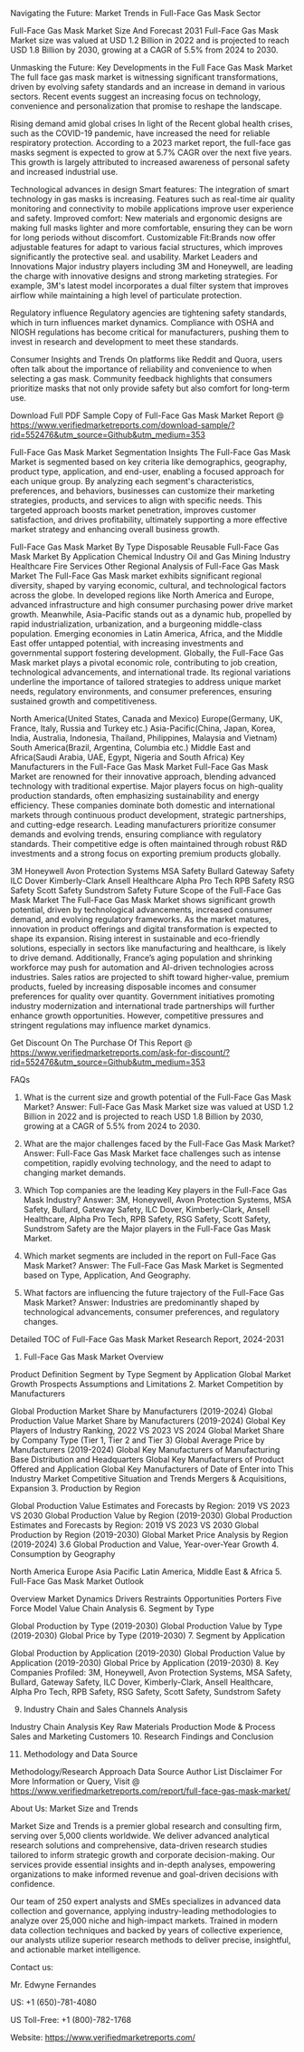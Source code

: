 Navigating the Future: Market Trends in Full-Face Gas Mask Sector


Full-Face Gas Mask Market Size And Forecast 2031
Full-Face Gas Mask Market size was valued at USD 1.2 Billion in 2022 and is projected to reach USD 1.8 Billion by 2030, growing at a CAGR of 5.5% from 2024 to 2030.

Unmasking the Future: Key Developments in the Full Face Gas Mask Market
The full face gas mask market is witnessing significant transformations, driven by evolving safety standards and an increase in demand in various sectors. Recent events suggest an increasing focus on technology, convenience and personalization that promise to reshape the landscape.

Rising demand amid global crises
In light of the Recent global health crises, such as the COVID-19 pandemic, have increased the need for reliable respiratory protection. According to a 2023 market report, the full-face gas masks segment is expected to grow at 5.7% CAGR over the next five years. This growth is largely attributed to increased awareness of personal safety and increased industrial use.

Technological advances in design
Smart features: The integration of smart technology in gas masks is increasing. Features such as real-time air quality monitoring and connectivity to mobile applications improve user experience and safety.
Improved comfort: New materials and ergonomic designs are making full masks lighter and more comfortable, ensuring they can be worn for long periods without discomfort.
Customizable Fit:Brands now offer adjustable features for adapt to various facial structures, which improves significantly the protective seal. and usability.
Market Leaders and Innovations
Major industry players including 3M and Honeywell, are leading the charge with innovative designs and strong marketing strategies. For example, 3M's latest model incorporates a dual filter system that improves airflow while maintaining a high level of particulate protection.

Regulatory influence
Regulatory agencies are tightening safety standards, which in turn influences market dynamics. Compliance with OSHA and NIOSH regulations has become critical for manufacturers, pushing them to invest in research and development to meet these standards.

Consumer Insights and Trends
On platforms like Reddit and Quora, users often talk about the importance of reliability and convenience to when selecting a gas mask. Community feedback highlights that consumers prioritize masks that not only provide safety but also comfort for long-term use.

Download Full PDF Sample Copy of Full-Face Gas Mask Market Report @ https://www.verifiedmarketreports.com/download-sample/?rid=552476&utm_source=Github&utm_medium=353

Full-Face Gas Mask Market Segmentation Insights
The Full-Face Gas Mask Market is segmented based on key criteria like demographics, geography, product type, application, and end-user, enabling a focused approach for each unique group. By analyzing each segment's characteristics, preferences, and behaviors, businesses can customize their marketing strategies, products, and services to align with specific needs. This targeted approach boosts market penetration, improves customer satisfaction, and drives profitability, ultimately supporting a more effective market strategy and enhancing overall business growth.

Full-Face Gas Mask Market By Type
Disposable
Reusable
Full-Face Gas Mask Market By Application
Chemical Industry
Oil and Gas
Mining Industry
Healthcare
Fire Services
Other
Regional Analysis of Full-Face Gas Mask Market
The Full-Face Gas Mask market exhibits significant regional diversity, shaped by varying economic, cultural, and technological factors across the globe. In developed regions like North America and Europe, advanced infrastructure and high consumer purchasing power drive market growth. Meanwhile, Asia-Pacific stands out as a dynamic hub, propelled by rapid industrialization, urbanization, and a burgeoning middle-class population. Emerging economies in Latin America, Africa, and the Middle East offer untapped potential, with increasing investments and governmental support fostering development. Globally, the Full-Face Gas Mask market plays a pivotal economic role, contributing to job creation, technological advancements, and international trade. Its regional variations underline the importance of tailored strategies to address unique market needs, regulatory environments, and consumer preferences, ensuring sustained growth and competitiveness.

North America(United States, Canada and Mexico)
Europe(Germany, UK, France, Italy, Russia and Turkey etc.)
Asia-Pacific(China, Japan, Korea, India, Australia, Indonesia, Thailand, Philippines, Malaysia and Vietnam)
South America(Brazil, Argentina, Columbia etc.)
Middle East and Africa(Saudi Arabia, UAE, Egypt, Nigeria and South Africa)
Key Manufacturers in the Full-Face Gas Mask Market
Full-Face Gas Mask Market are renowned for their innovative approach, blending advanced technology with traditional expertise. Major players focus on high-quality production standards, often emphasizing sustainability and energy efficiency. These companies dominate both domestic and international markets through continuous product development, strategic partnerships, and cutting-edge research. Leading manufacturers prioritize consumer demands and evolving trends, ensuring compliance with regulatory standards. Their competitive edge is often maintained through robust R&D investments and a strong focus on exporting premium products globally.

3M
Honeywell
Avon Protection Systems
MSA Safety
Bullard
Gateway Safety
ILC Dover
Kimberly-Clark
Ansell Healthcare
Alpha Pro Tech
RPB Safety
RSG Safety
Scott Safety
Sundstrom Safety
Future Scope of the Full-Face Gas Mask Market
The Full-Face Gas Mask Market shows significant growth potential, driven by technological advancements, increased consumer demand, and evolving regulatory frameworks. As the market matures, innovation in product offerings and digital transformation is expected to shape its expansion. Rising interest in sustainable and eco-friendly solutions, especially in sectors like manufacturing and healthcare, is likely to drive demand. Additionally, France’s aging population and shrinking workforce may push for automation and AI-driven technologies across industries. Sales ratios are projected to shift toward higher-value, premium products, fueled by increasing disposable incomes and consumer preferences for quality over quantity. Government initiatives promoting industry modernization and international trade partnerships will further enhance growth opportunities. However, competitive pressures and stringent regulations may influence market dynamics.

Get Discount On The Purchase Of This Report @ https://www.verifiedmarketreports.com/ask-for-discount/?rid=552476&utm_source=Github&utm_medium=353

FAQs
1. What is the current size and growth potential of the Full-Face Gas Mask Market?
Answer: Full-Face Gas Mask Market size was valued at USD 1.2 Billion in 2022 and is projected to reach USD 1.8 Billion by 2030, growing at a CAGR of 5.5% from 2024 to 2030.

2. What are the major challenges faced by the Full-Face Gas Mask Market?
Answer: Full-Face Gas Mask Market face challenges such as intense competition, rapidly evolving technology, and the need to adapt to changing market demands.

3. Which Top companies are the leading Key players in the Full-Face Gas Mask Industry?
Answer: 3M, Honeywell, Avon Protection Systems, MSA Safety, Bullard, Gateway Safety, ILC Dover, Kimberly-Clark, Ansell Healthcare, Alpha Pro Tech, RPB Safety, RSG Safety, Scott Safety, Sundstrom Safety are the Major players in the Full-Face Gas Mask Market.

4. Which market segments are included in the report on Full-Face Gas Mask Market?
Answer: The Full-Face Gas Mask Market is Segmented based on Type, Application, And Geography.

5. What factors are influencing the future trajectory of the Full-Face Gas Mask Market?
Answer: Industries are predominantly shaped by technological advancements, consumer preferences, and regulatory changes.

Detailed TOC of Full-Face Gas Mask Market Research Report, 2024-2031
1. Full-Face Gas Mask Market Overview

Product Definition
Segment by Type
Segment by Application
Global Market Growth Prospects
Assumptions and Limitations
2. Market Competition by Manufacturers

Global Production Market Share by Manufacturers (2019-2024)
Global Production Value Market Share by Manufacturers (2019-2024)
Global Key Players of Industry Ranking, 2022 VS 2023 VS 2024
Global Market Share by Company Type (Tier 1, Tier 2 and Tier 3)
Global Average Price by Manufacturers (2019-2024)
Global Key Manufacturers of Manufacturing Base Distribution and Headquarters
Global Key Manufacturers of Product Offered and Application
Global Key Manufacturers of Date of Enter into This Industry
Market Competitive Situation and Trends
Mergers & Acquisitions, Expansion
3. Production by Region

Global Production Value Estimates and Forecasts by Region: 2019 VS 2023 VS 2030
Global Production Value by Region (2019-2030)
Global Production Estimates and Forecasts by Region: 2019 VS 2023 VS 2030
Global Production by Region (2019-2030)
Global Market Price Analysis by Region (2019-2024) 3.6 Global Production and Value, Year-over-Year Growth
4. Consumption by Geography

North America
Europe
Asia Pacific
Latin America, Middle East & Africa
5. Full-Face Gas Mask Market Outlook

Overview
Market Dynamics
Drivers
Restraints
Opportunities
Porters Five Force Model
Value Chain Analysis 
6. Segment by Type

Global Production by Type (2019-2030)
Global Production Value by Type (2019-2030)
Global Price by Type (2019-2030)
7. Segment by Application

Global Production by Application (2019-2030)
Global Production Value by Application (2019-2030)
Global Price by Application (2019-2030)
8. Key Companies Profiled: 3M, Honeywell, Avon Protection Systems, MSA Safety, Bullard, Gateway Safety, ILC Dover, Kimberly-Clark, Ansell Healthcare, Alpha Pro Tech, RPB Safety, RSG Safety, Scott Safety, Sundstrom Safety

9. Industry Chain and Sales Channels Analysis

Industry Chain Analysis
Key Raw Materials
Production Mode & Process
Sales and Marketing
Customers
10. Research Findings and Conclusion

11. Methodology and Data Source

Methodology/Research Approach
Data Source
Author List
Disclaimer
For More Information or Query, Visit @ https://www.verifiedmarketreports.com/report/full-face-gas-mask-market/

About Us: Market Size and Trends

Market Size and Trends is a premier global research and consulting firm, serving over 5,000 clients worldwide. We deliver advanced analytical research solutions and comprehensive, data-driven research studies tailored to inform strategic growth and corporate decision-making. Our services provide essential insights and in-depth analyses, empowering organizations to make informed revenue and goal-driven decisions with confidence.

Our team of 250 expert analysts and SMEs specializes in advanced data collection and governance, applying industry-leading methodologies to analyze over 25,000 niche and high-impact markets. Trained in modern data collection techniques and backed by years of collective experience, our analysts utilize superior research methods to deliver precise, insightful, and actionable market intelligence.

Contact us:

Mr. Edwyne Fernandes

US: +1 (650)-781-4080

US Toll-Free: +1 (800)-782-1768

Website: https://www.verifiedmarketreports.com/
